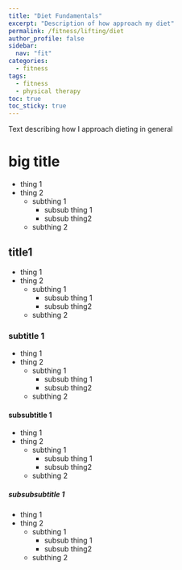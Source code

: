 ```yaml
---
title: "Diet Fundamentals"
excerpt: "Description of how approach my diet"
permalink: /fitness/lifting/diet
author_profile: false
sidebar:
  nav: "fit"
categories:
  - fitness
tags:
  - fitness
  - physical therapy
toc: true
toc_sticky: true
---
```


Text describing how I approach dieting in general

# big title

- thing 1 
- thing 2
  - subthing 1
      - subsub thing 1
      - subsub thing2
  - subthing 2

## title1

- thing 1 
- thing 2
  - subthing 1
      - subsub thing 1
      - subsub thing2
  - subthing 2

### subtitle 1

- thing 1 
- thing 2
  - subthing 1
      - subsub thing 1
      - subsub thing2
  - subthing 2

#### subsubtitle 1

- thing 1 
- thing 2
  - subthing 1
      - subsub thing 1
      - subsub thing2
  - subthing 2

##### subsubsubtitle 1

- thing 1 
- thing 2
  - subthing 1
      - subsub thing 1
      - subsub thing2
  - subthing 2